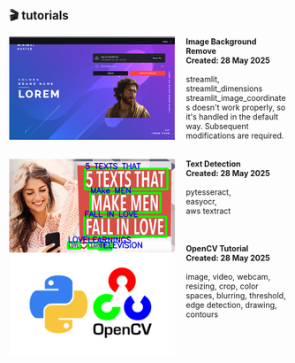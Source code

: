 

## 🎬 tutorials

<img src="image_background_remove/Image_Background_Remove.png" alt="Image Background Remove" width="300px" align="left" style="padding-right:20px" />
<strong>Image Background Remove</strong>
<div><strong>Created: 28 May 2025</strong></div>
<br/> 
 streamlit, streamlit_dimensions<br />
 streamlit_image_coordinates doesn't work properly, so it's handled in the default way. Subsequent modifications are required.

<br/>
<br/>
<br/>

<img src="text-detection/text-detection.jpg" alt="opencv" width="300px" align="left" style="padding-right:20px" />
<strong>Text Detection</strong><br />
<div><strong>Created: 28 May 2025</strong></div>
<br/>
 pytesseract, <br/>
 easyocr, <br/>
 aws textract<br/>

<br/>
<br/>
<br/>

<img src="opencv_basic/opencv.png" alt="opencv" width="300px" align="left" style="padding-right:20px" />
<strong>OpenCV Tutorial</strong><br />
<div><strong>Created: 28 May 2025</strong></div>
<br/>
 image, video, webcam, resizing, crop, color spaces, blurring, threshold, edge detection, drawing, contours

<br/>